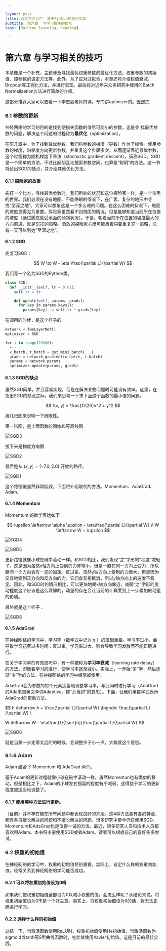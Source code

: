 ```yaml
---

layout: post
title: 深度学习入门  基于Python的理论实现
subtitle: 第六章  与学习相关的技巧
tags: [Machine learning, Reading]

---
```


<head>
    <script src="https://cdn.mathjax.org/mathjax/latest/MathJax.js?config=TeX-AMS-MML_HTMLorMML" type="text/javascript"></script>
    <script type="text/x-mathjax-config">
        MathJax.Hub.Config({
            tex2jax: {
            skipTags: ['script', 'noscript', 'style', 'textarea', 'pre'],
            inlineMath: [['$','$']]
            }
        });
    </script>
</head>



# 第六章 与学习相关的技巧

本章像是一个补充，主题涉及寻找最优权重参数的最优化方法、权重参数的初始值、超参数的设定方法等。此外，为了应对过拟合，本章还将介绍权值衰减、Dropout等正则化方法，并进行实现。最后将对近年来众多研究中使用的Batch Normalization方法进行简单的介绍。

这部分推荐大家可以去看一下李宏毅老师的课，专门讲optimizer的。[传送门](https://www.bilibili.com/video/BV1Bz411B7kR?t=966)

### 6.1 参数的更新

神经网络的学习的目的是找到使损失函数的值尽可能小的参数。这是寻
找最优参数的问题，解决这个问题的过程称为**最优化**（optimization）。

在前几章中，为了找到最优参数，我们将参数的梯度（导数）作为了线索。使用参数的梯度，沿梯度方向更新参数，并重复这个步骤多次，从而逐渐靠近最优参数，这个过程称为随机梯度下降法（stochastic gradient descent），简称SGD。SGD是一个简单的方法，不过比起胡乱地搜索参数空间，也算是“聪明”的方法。这一节将给出SGD的缺点，并介绍其他优化方法。


#### 6.1.1 探险家的故事

先打一个比方，寻找最优参数时，我们所处的状况和这位探险家一样，是一个漆黑的世界。我们必须在没有地图、不能睁眼的情况下，在广袤、复杂的地形中寻找“至深之地”。大家可以想象这是一个多么难的问题。在这么困难的状况下，地面的坡度显得尤为重要。探险家虽然看不到周围的情况，但是能够知道当前所在位置的坡度（通过脚底感受地面的倾斜状况）。于是，朝着当前所在位置的坡度最大的方向前进，就是SGD的策略。勇敢的探险家心里可能想着只要重复这一策略，总有一天可以到达“至深之地”。

#### 6.1.2 SGD

先复习SGD：

$$
W \to W - \eta \frac{\partial L}{\partial W}
$$

我们写一个名为SGD的Python类。

```python
class SGD:
  def __init__(self, lr = 0.01):
    self.lr = lr

    def update(self, params, grads):
      for key in params.keys():
        params[key] -= self.lr * grads[key]

```


在调用的时候，是这个样子的:

```python
network = TwoLayerNet()
optimizer = SGD

for i in range(10000):
  ···
  x_batch, t_batch = get_mini_batch(...)
  grads = network.gradient(x_batch, t_batch)
  params = network.params
  optimizer.update(params, grads)
```

#### 6.1.3 SGD的缺点

虽然SGD简单，并且容易实现，但是在解决某些问题时可能没有效率。这里，在指出SGD的缺点之际，我们来思考一下求下面这个函数的最小值的问题。

$$
f(x, y) = \frac{1}{20}x^2 + y^2
$$

用几张图来说明一下局限性。

第一张图，是上面函数的图像和等高线图

![SGD3](/img/SGD3.PNG)


接下来是梯度方向图

![SGD2](/img/SGD2.PNG)


最后是从 $(x, y) = (-7.0,2.0)$ 开始的路径。

![SGD1](/img/SGD1.PNG)


这个路径很显然非常低效。下面将介绍取代的方法。Momentum、AdaGrad、Adam.

#### 6.1.4 Momentum

Momentum 的数学表达如下：

$$
\upsilon \leftarrow \alpha \upsilon - \eta\frac{\partial L}{\partial W} \\
W \leftarrow W + \upsilon
$$

![SGD4](/img/SGD4.PNG)

![SGD5](/img/SGD5.PNG)



更新路径就像小球在碗中滚动一样。和SGD相比，我们发现“之”字形的“程度”减轻了。这是因为虽然x轴方向上受到的力非常小，但是一直在同一方向上受力，所以朝同一个方向会有一定的加速。反过来，虽然y轴方向上受到的力很大，但是因为交互地受到正方向和反方向的力，它们会互相抵消，所以y轴方向上的速度不稳定。因此，和SGD时的情形相比，可以更快地朝x轴方向靠近，减弱“之”字形的变动程度这个应该是这么理解的，动量的存在会让当前的计算受到上一步累加的动量的影响。


最终就是这个样子：

![SGD6](/img/SGD6.PNG)


#### 6.1.5 AdaGrad

在神经网络的学习中，学习率（数学式中记为 $\eta$ ）的值很重要。学习率过小，会导致学习花费过多时间；反过来，学习率过大，则会导致学习发散而不能正确进行。

在关于学习率的有效技巧中，有一种被称为**学习率衰减**（learning rate decay）的方法，即随着学习的进行，使学习率逐渐减小。实际上，一开始“多”学，然后逐渐“少”学的方法，在神经网络的学习中经常被使用。

AdaGrad会为参数的每个元素适当地调整学习率，与此同时进行学习（AdaGrad的Ada来自英文单词Adaptive，即“适当的”的意思）。下面，让我们用数学式表示AdaGrad的更新方法。

$$
h \leftarrow h + \frac{\partial L}{\partial W} \bigodot \frac{\partial L}{\partial W} \\

W \leftarrow W - \eta\frac{1}{\sqrt{h}}\frac{\partial L}{\partial W}
$$

![SGD6](/img/SGD7.PNG)

就是当某一步走得太远的的时候，会调整步子小一点，大概就这个意思。

### 6.1.6 Adam

Adam 结合了 Momentum 和 AdaGrad 两个。

基于Adam的更新过程就像小球在碗中滚动一样。虽然Momentun也有类似的移动，但是相比之下，Adam的小球左右摇晃的程度有所减轻。这得益于学习的更新程度被适当地调整了。



#### 6.1.7 使用哪种方法进行更新。


（目前）并不存在能在所有问题中都表现良好的方法。这4种方法各有各的特点，都有各自擅长解决的问题和不擅长解决的问题。很多研究中至今仍在使用SGD。Momentum和AdaGrad也是值得一试的方法。最近，很多研究人员和技术人员都喜欢用Adam。本书将主要使用SGD或者Adam，读者可以根据自己的喜好多多尝试。


### 6.2 权重的初始值

在神经网络的学习中，权重的初始值特别重要。实际上，设定什么样的权重初始值，经常关系到神经网络的学习能否成功。


#### 6.2.1 可以将权重初始值设为0吗


如果我们把权重初始值全部设为0以减小权重的值，会怎么样呢？从结论来说，将权重初始值设为0不是一个好主意。事实上，将权重初始值设为0的话，将无法正确进行学习。

#### 6.2.2 选择什么样的初始值

总结一下，当激活函数使用ReLU时，权重初始值使用He初始值，当激活函数为sigmoid或tanh等S型曲线函数时，初始值使用Xavier初始值。这是目前的最佳实践。
